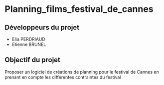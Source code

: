 # Planning_films_festival_de_cannes

<h2> Développeurs du projet </h2>
<ul>
<li>Elia PERDRIAUD</li>
<li>Etienne BRUNEL</li>
</ul>

<h2> Objectif du projet </h2>
Proposer un logiciel de créations de planning pour le festival de Cannes en prenant en compte les différentes contraintes du festival
